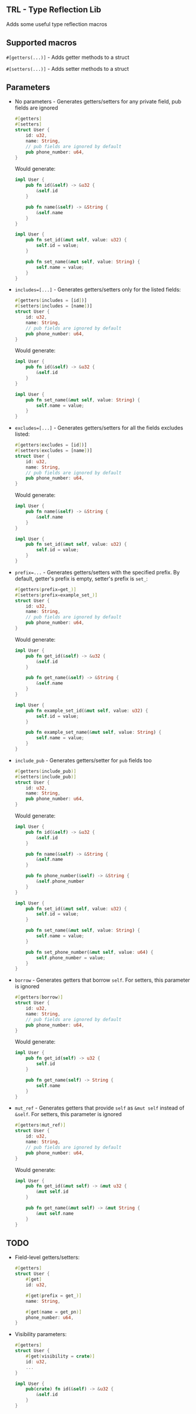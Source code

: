 ## TRL - Type Reflection Lib

Adds some useful type reflection macros

## Supported macros

`#[getters(...)]` - Adds getter methods to a struct

`#[setters(...)]` - Adds setter methods to a struct

## Parameters

- No parameters - Generates getters/setters for any private field, pub fields are ignored

    ```rust
    #[getters]
    #[setters]
    struct User {
        id: u32,
        name: String,
        // pub fields are ignored by default
        pub phone_number: u64,
    }
    ```

    Would generate:

    ```rust
    impl User {
        pub fn id(&self) -> &u32 {
            &self.id
        }

        pub fn name(&self) -> &String {
            &self.name
        }
    }

    impl User {
        pub fn set_id(&mut self, value: u32) {
            self.id = value;
        }

        pub fn set_name(&mut self, value: String) {
            self.name = value;
        }
    }
    ```

- `includes=[...]` - Generates getters/setters only for the listed fields:

    ```rust
    #[getters(includes = [id])]
    #[setters(includes = [name])]
    struct User {
        id: u32,
        name: String,
        // pub fields are ignored by default
        pub phone_number: u64,
    }
    ```

    Would generate:

    ```rust
    impl User {
        pub fn id(&self) -> &u32 {
            &self.id
        }
    }

    impl User {
        pub fn set_name(&mut self, value: String) {
            self.name = value;
        }
    }
    ```

- `excludes=[...]` - Generates getters/setters for all the fields excludes listed:
    ```rust
    #[getters(excludes = [id])]
    #[setters(excludes = [name])]
    struct User {
        id: u32,
        name: String,
        // pub fields are ignored by default
        pub phone_number: u64,
    }
    ```

    Would generate:

    ```rust
    impl User {
        pub fn name(&self) -> &String {
            &self.name
        }
    }

    impl User {
        pub fn set_id(&mut self, value: u32) {
            self.id = value;
        }
    }
    ```
- `prefix=...` - Generates getters/setters with the specified prefix. By default, getter's prefix is empty, setter's prefix is `set_`:
    ```rust
    #[getters(prefix=get_)]
    #[setters(prefix=example_set_)]
    struct User {
        id: u32,
        name: String,
        // pub fields are ignored by default
        pub phone_number: u64,
    }
    ```

    Would generate:

    ```rust
    impl User {
        pub fn get_id(&self) -> &u32 {
            &self.id
        }

        pub fn get_name(&self) -> &String {
            &self.name
        }
    }

    impl User {
        pub fn example_set_id(&mut self, value: u32) {
            self.id = value;
        }

        pub fn example_set_name(&mut self, value: String) {
            self.name = value;
        }
    }
    ```
- `include_pub` - Generates getters/setter for `pub` fields too
    ```rust
    #[getters(include_pub)]
    #[setters(include_pub)]
    struct User {
        id: u32,
        name: String,
        pub phone_number: u64,
    }
    ```

    Would generate:

    ```rust
    impl User {
        pub fn id(&self) -> &u32 {
            &self.id
        }

        pub fn name(&self) -> &String {
            &self.name
        }

        pub fn phone_number(&self) -> &String {
            &self.phone_number
        }
    }

    impl User {
        pub fn set_id(&mut self, value: u32) {
            self.id = value;
        }

        pub fn set_name(&mut self, value: String) {
            self.name = value;
        }

        pub fn set_phone_number(&mut self, value: u64) {
            self.phone_number = value;
        }
    }
    ```
- `borrow` - Generates getters that borrow `self`. For setters, this parameter is ignored
    ```rust
    #[getters(borrow)]
    struct User {
        id: u32,
        name: String,
        // pub fields are ignored by default
        pub phone_number: u64,
    }
    ```

    Would generate:

    ```rust
    impl User {
        pub fn get_id(self) -> u32 {
            self.id
        }

        pub fn get_name(self) -> String {
            self.name
        }
    }
    ```
- `mut_ref` - Generates getters that provide `self` as `&mut self` instead of `&self`. For setters, this parameter is ignored
    ```rust
    #[getters(mut_ref)]
    struct User {
        id: u32,
        name: String,
        // pub fields are ignored by default
        pub phone_number: u64,
    }
    ```

    Would generate:

    ```rust
    impl User {
        pub fn get_id(&mut self) -> &mut u32 {
            &mut self.id
        }

        pub fn get_name(&mut self) -> &mut String {
            &mut self.name
        }
    }
    ```

## TODO
- Field-level getters/setters:
    ```rust
    #[getters]
    struct User {
        #[get]
        id: u32,

        #[get(prefix = get_)]
        name: String,

        #[get(name = get_pn)]
        phone_number: u64,
    }
    ```

- Visibility parameters:
    ```rust
    #[getters]
    struct User {
        #[get(visibility = crate)]
        id: u32,
        ...
    }

    impl User {
        pub(crate) fn id(&self) -> &u32 {
            &self.id
        }
    }
    ```
